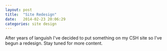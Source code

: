 ```yaml
---
layout: post
title:  "Site Redesign"
date:   2014-02-23 20:06:29
categories: site design
---
```


After years of languish I've decided to put something on my CSH site so I've
begun a redesign. Stay tuned for more content.

